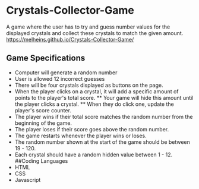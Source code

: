 # Crystals-Collector-Game
A game where the user has to try and guess number values for the displayed crystals and collect these crystals to match the given amount.
https://melheins.github.io/Crystals-Collector-Game/
## Game Specifications
* Computer will generate a random number
* User is allowed 12 incorrect guesses
* There will be four crystals displayed as buttons on the page.
* When the player clicks on a crystal, it will add a specific amount of points to the player's total score.
** Your game will hide this amount until the player clicks a crystal.
** When they do click one, update the player's score counter.
* The player wins if their total score matches the random number from the beginning of the game.
* The player loses if their score goes above the random number.
* The game restarts whenever the player wins or loses.
* The random number shown at the start of the game should be between 19 - 120.
* Each crystal should have a random hidden value between 1 - 12.
##Coding Languages
* HTML
* CSS
* Javascript
